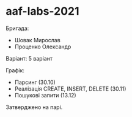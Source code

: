 # aaf-labs-2021

Бригада:

- Шовак Мирослав
- Проценко Олександр

Варіант: 5 варіант

Графік:

- Парсинг (30.10)
- Реалізація CREATE, INSERT, DELETE (30.11)
- Пошукові запити (13.12)

Затверджено на парі.
